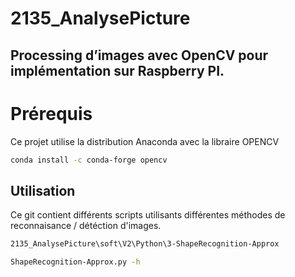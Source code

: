 # 2135_AnalysePicture
## Processing d’images avec OpenCV pour implémentation sur Raspberry PI.

# Prérequis

Ce projet utilise la distribution Anaconda avec la libraire OPENCV

```bash
conda install -c conda-forge opencv
```

## Utilisation

Ce git contient différents scripts utilisants différentes méthodes de reconnaisance / détéction d'images.

```bash
2135_AnalysePicture\soft\V2\Python\3-ShapeRecognition-Approx
```
```bash
ShapeRecognition-Approx.py -h
```
